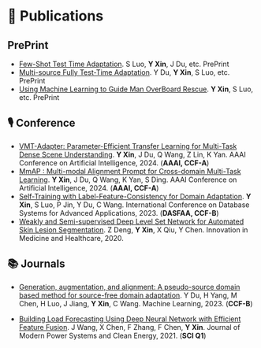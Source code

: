 # 📝 Publications 
## PrePrint
- [Few-Shot Test Time Adaptation](). S Luo, **Y Xin**, J Du, etc. PrePrint
- [Multi-source Fully Test-Time Adaptation](). Y Du, **Y Xin**, S Luo, etc. PrePrint
- [Using Machine Learning to Guide Man OverBoard Rescue](). **Y Xin**, S Luo, etc. PrePrint

## 🎙 Conference
- [VMT-Adapter: Parameter-Efficient Transfer Learning for Multi-Task Dense Scene Understanding](). **Y Xin**, J Du, Q Wang, Z Lin, K Yan. AAAI Conference on Artificial Intelligence, 2024. (**AAAI, CCF-A**)
- [MmAP : Multi-modal Alignment Prompt for Cross-domain Multi-Task Learning](). **Y Xin**, J Du, Q Wang, K Yan, S Ding. AAAI Conference on Artificial Intelligence, 2024. (**AAAI, CCF-A**)
- [Self-Training with Label-Feature-Consistency for Domain Adaptation](https://link.springer.com/chapter/10.1007/978-3-031-30678-5_7). **Y Xin**, S Luo, P Jin, Y Du, C Wang. International Conference on Database Systems for Advanced Applications, 2023. (**DASFAA, CCF-B**)
- [Weakly and Semi-supervised Deep Level Set Network for Automated Skin Lesion Segmentation](https://link.springer.com/chapter/10.1007/978-981-15-5852-8_14). Z Deng, **Y Xin**, X Qiu, Y Chen. Innovation in Medicine and Healthcare, 2020.

## 📚 Journals
- [Generation, augmentation, and alignment: A pseudo-source domain based method for source-free domain adaptation](). Y Du, H Yang, M Chen, H Luo, J Jiang, **Y Xin**, C Wang. Machine Learning, 2023. (**CCF-B**)

- [Building Load Forecasting Using Deep Neural Network with Efficient Feature Fusion](https://ieeexplore.ieee.org/abstract/document/9319813). J Wang, X Chen, F Zhang, F Chen, **Y Xin**. Journal of Modern Power Systems and Clean Energy, 2021. (**SCI Q1**)

